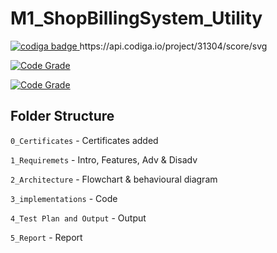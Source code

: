 # M1_ShopBillingSystem_Utility
<a href="https://app.codiga.io/public/user/github/rajasekhart01">
   <img src="https://api.codiga.io/public/badge/user/github/rajasekhart01?style=light" alt="codiga badge" />
</a>
https://api.codiga.io/project/31304/score/svg

[![Code Grade](https://api.codiga.io/project/<PROJECT_IDENTIFIER>/score/svg)](https://www.codiga.io)

[![Code Grade](https://api.codiga.io/project/<PROJECT_IDENTIFIER>/status/svg)](https://www.codiga.io)


## Folder Structure

`0_Certificates`                    - Certificates added

`1_Requiremets`                     - Intro, Features, Adv & Disadv

`2_Architecture`                    - Flowchart & behavioural diagram
 
`3_implementations`                 - Code

`4_Test Plan and Output`            - Output

`5_Report`                          - Report
